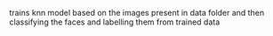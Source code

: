 trains knn model based on the images present in data folder and then
classifying the faces and labelling them from trained data
